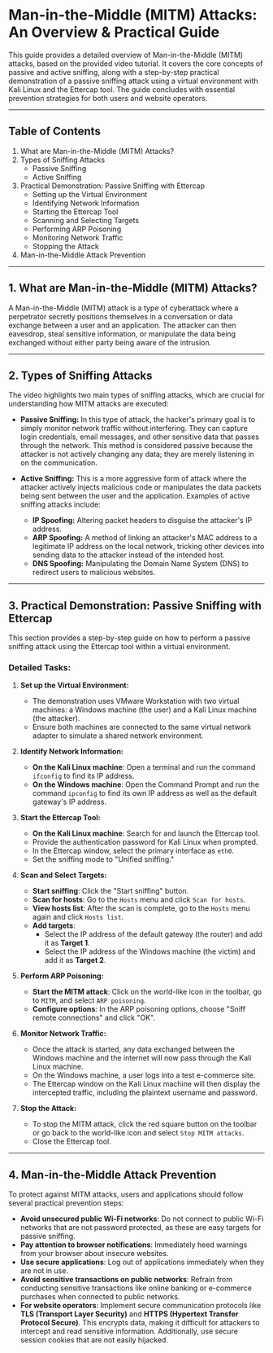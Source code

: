 # Man-in-the-Middle (MITM) Attacks: An Overview & Practical Guide

This guide provides a detailed overview of Man-in-the-Middle (MITM) attacks, based on the provided video tutorial. It covers the core concepts of passive and active sniffing, along with a step-by-step practical demonstration of a passive sniffing attack using a virtual environment with Kali Linux and the Ettercap tool. The guide concludes with essential prevention strategies for both users and website operators.

---

## Table of Contents

1.  What are Man-in-the-Middle (MITM) Attacks?
2.  Types of Sniffing Attacks
    * Passive Sniffing
    * Active Sniffing
3.  Practical Demonstration: Passive Sniffing with Ettercap
    * Setting up the Virtual Environment
    * Identifying Network Information
    * Starting the Ettercap Tool
    * Scanning and Selecting Targets
    * Performing ARP Poisoning
    * Monitoring Network Traffic
    * Stopping the Attack
4.  Man-in-the-Middle Attack Prevention

---

## 1. What are Man-in-the-Middle (MITM) Attacks?

A Man-in-the-Middle (MITM) attack is a type of cyberattack where a perpetrator secretly positions themselves in a conversation or data exchange between a user and an application. The attacker can then eavesdrop, steal sensitive information, or manipulate the data being exchanged without either party being aware of the intrusion.

---

## 2. Types of Sniffing Attacks

The video highlights two main types of sniffing attacks, which are crucial for understanding how MITM attacks are executed:

* **Passive Sniffing:** In this type of attack, the hacker's primary goal is to simply monitor network traffic without interfering. They can capture login credentials, email messages, and other sensitive data that passes through the network. This method is considered passive because the attacker is not actively changing any data; they are merely listening in on the communication.

* **Active Sniffing:** This is a more aggressive form of attack where the attacker actively injects malicious code or manipulates the data packets being sent between the user and the application. Examples of active sniffing attacks include:
    * **IP Spoofing:** Altering packet headers to disguise the attacker's IP address.
    * **ARP Spoofing:** A method of linking an attacker's MAC address to a legitimate IP address on the local network, tricking other devices into sending data to the attacker instead of the intended host.
    * **DNS Spoofing:** Manipulating the Domain Name System (DNS) to redirect users to malicious websites.

---

## 3. Practical Demonstration: Passive Sniffing with Ettercap

This section provides a step-by-step guide on how to perform a passive sniffing attack using the Ettercap tool within a virtual environment.

### Detailed Tasks:

1.  **Set up the Virtual Environment:**
    * The demonstration uses VMware Workstation with two virtual machines: a Windows machine (the user) and a Kali Linux machine (the attacker).
    * Ensure both machines are connected to the same virtual network adapter to simulate a shared network environment.

2.  **Identify Network Information:**
    * **On the Kali Linux machine**: Open a terminal and run the command `ifconfig` to find its IP address.
    * **On the Windows machine**: Open the Command Prompt and run the command `ipconfig` to find its own IP address as well as the default gateway's IP address.

3.  **Start the Ettercap Tool:**
    * **On the Kali Linux machine**: Search for and launch the Ettercap tool.
    * Provide the authentication password for Kali Linux when prompted.
    * In the Ettercap window, select the primary interface as `eth0`.
    * Set the sniffing mode to "Unified sniffing."

4.  **Scan and Select Targets:**
    * **Start sniffing**: Click the "Start sniffing" button.
    * **Scan for hosts**: Go to the `Hosts` menu and click `Scan for hosts`.
    * **View hosts list**: After the scan is complete, go to the `Hosts` menu again and click `Hosts list`.
    * **Add targets**:
        * Select the IP address of the default gateway (the router) and add it as **Target 1**.
        * Select the IP address of the Windows machine (the victim) and add it as **Target 2**.

5.  **Perform ARP Poisoning:**
    * **Start the MITM attack**: Click on the world-like icon in the toolbar, go to `MITM`, and select `ARP poisoning`.
    * **Configure options**: In the ARP poisoning options, choose "Sniff remote connections" and click "OK".

6.  **Monitor Network Traffic:**
    * Once the attack is started, any data exchanged between the Windows machine and the internet will now pass through the Kali Linux machine.
    * On the Windows machine, a user logs into a test e-commerce site.
    * The Ettercap window on the Kali Linux machine will then display the intercepted traffic, including the plaintext username and password.

7.  **Stop the Attack:**
    * To stop the MITM attack, click the red square button on the toolbar or go back to the world-like icon and select `Stop MITM attacks`.
    * Close the Ettercap tool.

---

## 4. Man-in-the-Middle Attack Prevention

To protect against MITM attacks, users and applications should follow several practical prevention steps:

* **Avoid unsecured public Wi-Fi networks**: Do not connect to public Wi-Fi networks that are not password protected, as these are easy targets for passive sniffing.
* **Pay attention to browser notifications**: Immediately heed warnings from your browser about insecure websites.
* **Use secure applications**: Log out of applications immediately when they are not in use.
* **Avoid sensitive transactions on public networks**: Refrain from conducting sensitive transactions like online banking or e-commerce purchases when connected to public networks.
* **For website operators**: Implement secure communication protocols like **TLS (Transport Layer Security)** and **HTTPS (Hypertext Transfer Protocol Secure)**. This encrypts data, making it difficult for attackers to intercept and read sensitive information. Additionally, use secure session cookies that are not easily hijacked.
